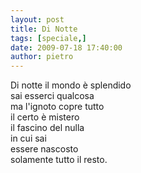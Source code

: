 ```yaml
---
layout: post
title: Di Notte
tags: [speciale,]
date: 2009-07-18 17:40:00
author: pietro
---
```

Di notte il mondo è splendido<br/>sai esserci qualcosa<br/>ma l'ignoto copre tutto<br/>il certo è mistero<br/>il fascino del nulla<br/>in cui sai<br/>essere nascosto<br/>solamente tutto il resto.
